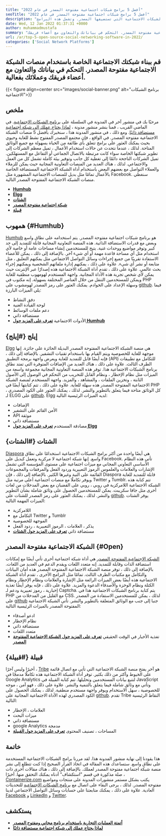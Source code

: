 ```yaml
---
title: "أفضل 5 برامج شبكات اجتماعية مفتوحة المصدر في عام 2022" 
seoTitle: "أفضل 5 برامج شبكات اجتماعية مفتوحة المصدر في عام 2022" 
description: "دعنا نستكشف أفضل 5 برامج الشبكات الاجتماعية التي تستضيفها المصدر. وتشمل هذه البرامج Humhub و Elgg و Diaspora والشبكة الاجتماعية المفتوحة المصدر والقبيلة." 
date: Wed, 12 Jan 2022 01:37:31 +0000
author: muhammadmustafa
summary: "قم ببناء شبكتك الاجتماعية الخاصة باستخدام منصات الشبكة الاجتماعية مفتوحة المصدر. التحكم في بياناتك والتعاون مع أعضاء فريقك & amp ؛ العملاء بشكل فعال." 
url: /ar/top-5-open-source-social-networking-software-in-2022/
categories: ['Social Network Platforms']
---
```


## قم ببناء شبكتك الاجتماعية الخاصة باستخدام منصات الشبكة الاجتماعية مفتوحة المصدر. التحكم في بياناتك والتعاون مع أعضاء فريقك وعملائك بفعالية.

{{< figure align=center src="images/social-banner.png" alt="برنامج الشبكات الاجتماعية">}}


## ملخص
مرحبًا بك في منشور آخر في المدونة في السلسلة على [برنامج الشبكات الاجتماعية][1]. في الماضي القريب ، قمنا بنشر منشور مدونة ، [لماذا يحتاج عملك إلى شبكة اجتماعية مستضافة ذاتيًا][2]. ومع ذلك ، في منشور المدونة هذا ، سنخبرك بأفضل 5 منصات الشبكة الاجتماعية مفتوحة المصدر. في الواقع ، فإن مجتمع المصدر المفتوح نشط للغاية وحيوي بحيث يمكنك العثور على برامج تتعلق بأي طائفة من الحياة بسهولة مع جميع الوثائق المتاحة. لذلك ، عندما نتحدث عن حالات استخدام الأعمال ، تميل معظم الشركات إلى تطوير شبكتها الخاصة سواء كانت مرتبطة بالاتصال الجماعي أو التفاعل مع المستهلكين.
تميل الشركات الناجحة دائمًا إلى تغطية كل جانب وتوفير بيئة كاملة تشمل كل من العمل والاجتماعي. لذلك ، هناك العديد من المنصات التعاونية المجانية حيث يمكن للزملاء والعملاء التواصل مع بعضهم البعض باستخدام أداة الشبكة الاجتماعية المستضافة الخاصة بالأعمال تمامًا مثل بديل للمنصات الاجتماعية المشهورة مثل Facebook. سنغطي منصات الشبكة الاجتماعية المفتوحة المصدر التالية.
* **[Humhub][3]** 
* **[Elgg][4]** 
* **[الشتات][5]** 
* [ **شبكة اجتماعية مفتوحة المصدر** ][6]
* **[قبيلة][7]** 

## همهوب {#Humhub}

[Humhub][8] هو برنامج شبكات اجتماعية مفتوحة المصدر. يتم استخدامه على نطاق واسع وبعض مع قدرات الاستضافة الذاتية. هذه المنصة التعاونية المجانية قابلة للتمديد إلى حد كبير وتوفر مواضيع ووحدات غنية. يتيح للمستخدمين إنشاء مساحات عامة أو خاصة لأي استخدام مثل أي مساحة قاعدة مهمة أو أي شيء آخر. بالإضافة إلى ذلك ، يمكن للأعضاء الاستفادة تقريبًا من جميع إجراءات وسائل التواصل الاجتماعي مثل يمكنهم التعليق ، مثل متابعة أو نشر أي شيء. علاوة على ذلك ، يمكنهم إدارة ملفاتهم الشخصية ويمكنهم إجراء بحث عالمي. علاوة على ذلك ، تقدم أداة الشبكة الاجتماعية هذه إصدارًا عبر الإنترنت حيث يمكن لأي شخص تجربة هذه الأداة المجانية. واجهة المستخدم لهومهوب منطقية للغاية ويمكن للمستخدمين التنقل من خلال العناصر المختلفة بسهولة. إنه مكتوب في PHP وسهلة الإعداد على الخوادم. يمكنك العثور على رمز المصدر لهومشوب على [github][9].
فيما يلي الميزات البارزة:
  * دفق النشاط
  * لوحة القيادة الغنية
  * دعم ملفات الوسائط
  * مستضافة ذاتي
  * الأدوات الاجتماعية
[ **تعرف على المزيد حول Humhub** ][10]

## إيلج {#إيلج}

[Elgg][11] هي منصة الشبكة الاجتماعية المفتوحة المصدر البديلة الحائزة على جائزة. إنها موجهة للغاية للخصوصية ويتم القيام بها باستخدام تقنيات التشفير. بالإضافة إلى ذلك ، فإنه أيضًا قابل للتمديد للغاية ويعرض واجهة برمجة التطبيق (API) للتكامل مع تطبيقات الطرف الثالث. علاوة على ذلك ، هناك العديد من الإضافات المتوفرة التي تمتد نطاق برنامج الشبكات الاجتماعية هذا. توفر هذه المنصة التعاونية المجانية مجموعة واسعة من الميزات مثل نظام الإخطار ، ونظام القابل للتخريب من التحكم في الوصول إلى الأصول الثابتة ، وتخزين الملفات ، والمشاهد ، والمزيد. واجهة المستخدم لمنصة الشبكة الاجتماعية المفتوحة المصدر هذه سهلة للغاية. علاوة على ذلك ، تتم كتابتها أيضًا في PHP ، كل الوثائق متاحة فيما يتعلق بالتطوير والنشر. لذلك ، يمكنك العثور على الكود المصدري لـ ELGG على [github][12].
Elgg لديه الميزات الرئيسية التالية:
  * الإضافات
  * الأمن القائم على التشفير
  * API موثقة
  * مستضافة ذاتي
  * مصادقة المستخدم
**[تعرف على المزيد حول Elgg][13]**

## الشتات {#الشتات}

[Diaspora][14] هي أيضًا واحدة من أكثر برامج الشبكات الاجتماعية استخدامًا على نطاق واسع. إنها شبكة اجتماعية لا مركزية وتعمل كبديل على Facebook. تأتي هذه النظام الأساسي التعاوني المجاني مع ميزات اجتماعية على مستوى المؤسسة التي تشمل الإشارات والعلامات والعلموس الرموز التعبيرية وردود الفعل والمرفقات والمجموعات القائمة على النية وغيرها الكثير. بالإضافة إلى ذلك ، فإن Diaspora قابلة للتمديد للغاية ويوفر تكاملًا مع منصات اجتماعية أعلى مرتبة مثل Twitter و Tumblr. تتم كتابة هذه الشبكة الاجتماعية اللامركزية في روبي ، روبي على القضبان مع بعض المدخلات من لغات أخرى مثل جافا سكريبت. يمكن للمستخدمين الحصول على وثائق شاملة بشأن التطوير والنشر. لذلك ، يمكنك العثور على رمز المصدر للشتات على [github][15].
يوفر الشتات الميزات المهمة التالية:
  * اللامركزية
  * التكامل مع Twitter و Tumblr
  * الموجهة للخصوصية
  * يذكر ، العلامات ، الرموز التعبيرية ، ردود الفعل
  * مستضافة ذاتي
**[تعرف على المزيد حول الشتات][16]**

## الشبكة الاجتماعية مفتوحة المصدر {#Open}

[الشبكة الاجتماعية المفتوحة المصدر][17] هي أداة شبكة اجتماعية أخرى تأتي أيضًا مع إمكانات استضافة الذات وقابلة للتمديد. إنه متعدد اللغات ويقدم الدعم في العديد من اللغات. بالإضافة إلى ذلك ، توفر منصة الشبكة الاجتماعية المفتوحة المصدر هذه أمان البيانات والتكامل مع مكتبات الطرف الثالث. تمامًا مثل البرامج الأخرى ، تقدم أداة الشبكة الاجتماعية هذه أيضًا بعض الميزات الرائعة مثل الإشارة والعلامات ونظام الإخطار ونظام الكتلة ونظام الوخزة والأصدقاء الدعوة والمزيد. علاوة على ذلك ، فإنه يوفر أيضًا تغذية إخبارية ، رموز تعبيرية ودعم لـ Captcha. يتم كتابة برنامج الشبكات الاجتماعية هذا في PHP مع القليل من المدخلات من CSS. لذلك ، يمكن للمستخدمين الاستفادة من المصدر على [github][18] جنبا إلى جنب مع الوثائق المتعلقة بالتطوير والنشر.
تأتي الشبكة الاجتماعية المفتوحة المصدر بالميزات الرئيسية التالية:
  * ادعو أصدقاء
  * نظام الإخطار
  * مستضافة ذاتي
  * متعدد اللغات
  * تغذية الأخبار في الوقت الحقيقي
[ **تعرف على المزيد حول الشبكة الاجتماعية المفتوحة المصدر** ][19]

## قبيلة {#قبيلة}

أخيرًا وليس آخرًا ، [Tribe][20] هو آخر يفتح منصة الشبكة الاجتماعية التي تأتي مع اتصال قائمة على الخيوط وأكثر من ذلك بكثير. توفر أداة الشبكة الاجتماعية هذه تكاملًا مدمجًا في Google Analytics لتتبع بيانات المستخدمين وتحليلها. تتم كتابة القبيلة في JavaScript وتأتي مع وثائق شاملة فيما يتعلق بالتنمية والنشر. علاوة على ذلك ، فهو آمن ، موجه للخصوصية ، سهل الاستخدام ويوفر واجهة مستخدم منطقية. لذلك ، يمكنك الحصول على الكود المصدري لهذه الأداة الاجتماعية المجانية على [github][21].
تقدم Tribe النقاط الرئيسية التالية:
  * العلامات ، الإخطار
  * ميزات البحث
  * مستضافة ذاتي
  * google Analytics مدمجة
  * المساحات ، تصنيف المحتوى
[ **تعرف على المزيد حول القبيلة** ][22]

## **خاتمة** 
هذا يقودنا إلى نهاية منشور المدونة هذا. لقد مررنا برامج الشبكات الاجتماعية المستخدمة على نطاق واسع. ستساعدك هذه المقالة في اتخاذ القرار الصحيح إذا كنت تتطلع إلى نشر منصة شبكة اجتماعية مفتوحة المصدر لعملك. بالإضافة إلى ذلك ، هناك مقالات أخرى ذات صلة مذكورة في قسم "استكشاف" أدناه يمكنك التحقق منها.
أخيرًا ، [Containerize.com][23] يكتب بشكل مستمر منشورات المدونة على منتجات ومواضيع مفتوحة المصدر. لذلك ، يرجى البقاء على اتصال مع [][24][برنامج الشبكات الاجتماعية][25] للتحديثات العادية. علاوة على ذلك ، يمكنك متابعتنا على حسابات وسائل التواصل الاجتماعي لدينا [Facebook][26] و [LinkedIn][27] و [Twitter][28].

## يستكشف
* **[أتمتة العمليات التجارية باستخدام برنامج مجاني ومفتوح المصدر][29]** 
* [ **لماذا يحتاج عملك إلى شبكة اجتماعية مستضافة ذاتيًا** ][17]



[1]: https://blog.containerize.com/category/social-network-platforms/
[2]: https://blog.containerize.com/social-network-platforms/why-your-business-needs-a-self-hosted-social-network/
[3]: #Humhub
[4]: #Elgg
[5]: #Diaspora
[6]: #Open
[7]: #Tribe
[8]: https://products.containerize.com/social-network-platforms/humhub/
[9]: https://github.com/humhub/humhub
[10]: https://www.humhub.com/en
[11]: https://products.containerize.com/social-network-platforms/elgg/
[12]: https://github.com/elgg/elgg
[13]: https://elgg.org/
[14]: https://products.containerize.com/social-network-platforms/diaspora/
[15]: https://github.com/diaspora/diaspora
[16]: https://diasporafoundation.org/
[17]: https://products.containerize.com/social-network-platforms/open-source-social-network/
[18]: https://github.com/opensource-socialnetwork/opensource-socialnetwork
[19]: https://www.opensource-socialnetwork.org/
[20]: https://products.containerize.com/social-network-platforms/tribe/
[21]: https://github.com/tribeplatform/api-documentation
[22]: https://docs.tribe.so/
[23]: https://www.containerize.com/
[24]: https://products.containerize.com/video-conferencing/
[25]: https://products.containerize.com/social-network-platforms/
[26]: https://web.facebook.com/containerize
[27]: https://www.linkedin.com/company/containerize/
[28]: https://twitter.com/containerize_co
[29]: https://blog.containerize.com/blogging/automate-business-operations-using-open-source-software/
